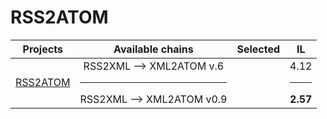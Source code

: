 # RSS2ATOM

| Projects  |  Available chains |  Selected |  IL |
|  :---:       |:---:|:---:|:---:|
| [RSS2ATOM](wiki/rss.md)     | RSS2XML --> XML2ATOM v.6 <hr/> RSS2XML --> XML2ATOM v0.9 |   | 4.12 <hr/> **2.57**  |
